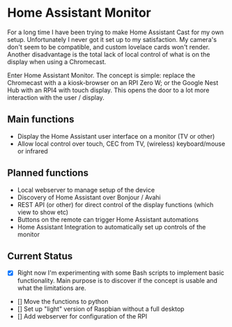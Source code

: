 # Home Assistant Monitor
For a long time I have been trying to make Home Assistant Cast for my own setup. Unfortunately I never got it set up to my satisfaction. My camera's don't seem to be compatible, and custom lovelace cards won't render. Another disadvantage is the total lack of local control of what is on the display when using a Chromecast.

Enter Home Assistant Monitor. The concept is simple: replace the Chromecast with a a kiosk-browser on an RPI Zero W; or the Google Nest Hub with an RPI4 with touch display. This opens the door to a lot more interaction with the user / display.

## Main functions
* Display the Home Assistant user interface on a monitor (TV or other)
* Allow local control over touch, CEC from TV, (wireless) keyboard/mouse or infrared
## Planned functions
* Local webserver to manage setup of the device
* Discovery of Home Assistant over Bonjour / Avahi
* REST API (or other) for direct control of the display functions (which view to show etc)
* Buttons on the remote can trigger Home Assistant automations
* Home Assistant Integration to automatically set up controls of the monitor

## Current Status
- [X] Right now I'm experimenting with some Bash scripts to implement basic functionality. Main purpose is to discover if the concept is usable and what the limitations are.
- [] Move the functions to python
- [] Set up "light" version of Raspbian without a full desktop
- [] Add webserver for configuration of the RPI
